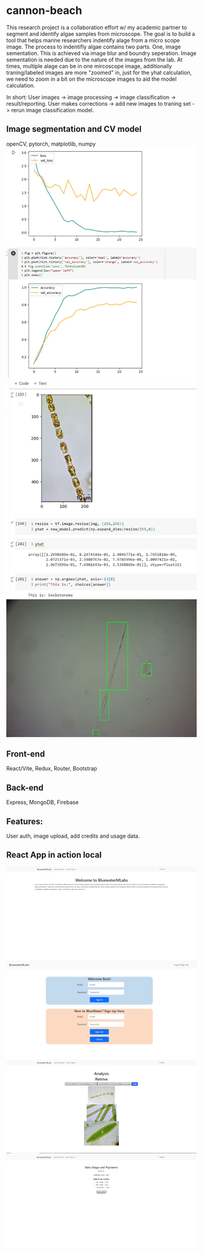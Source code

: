 # cannon-beach
This research project is a collaboration effort w/ my academic partner to segment and identify algae samples from microscope. The goal is to build a tool that helps marine researchers indentify alage from a micro scope image. The process to indentifly algae contains two parts. One, image sementation. This is achieved via image blur and boundry seperation. Image sementation is needed due to the nature of the images from the lab. At times, multiple alage can be in one mircoscope image, additionally traning/labeled images are more "zoomed" in, just for the yhat calculation, we need to zoom in a bit on the microscope images to aid the model calculation. 

In short:
User images -> image processing -> image classification -> result/reporting. 
User makes corrections -> add new images to traning set -> rerun image classification model. 

## Image segmentation and CV model
openCV, pytorch, matplotlib, numpy
![Alage1](webappImage/1688538380784.jpg)
![Alage1](webappImage/1688538381758.jpg)
![Alage1](webappImage/1688627875946.jpg)


## Front-end
React/Vite, Redux, Router, Bootstrap

## Back-end
Express, MongoDB, Firebase

## Features:
User auth, image upload, add credits and usage data.

## React App in action local
![Home](webappImage/home.PNG)
![Home](webappImage/login.PNG)
![Home](webappImage/retrive.PNG)
![Home](webappImage/usage_payments.PNG)
